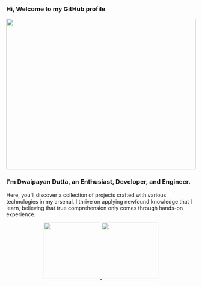 <!--
<p align="center">Hey! I'm Dwaipayan. I love to build things & Code!</p>
-->
### Hi, Welcome to my GitHub profile
<div align="center">
<!--    <img width="95%" height="300em" src="https://media1.tenor.com/m/vccXXc0J96IAAAAC/wano-luffy-wano.gif" /> -->
<!--    <img width="100%" height="300em" src="https://media1.tenor.com/m/1OX6XJ6cEQ8AAAAC/one-piece-trafalgar-law.gif" /> -->
   <img src="https://github.com/user-attachments/assets/47ecea3b-3c45-4c98-a11a-8a9d957936ca" width="100%" height="400px" />
<!--    https://media1.tenor.com/m/1OX6XJ6cEQ8AAAAC/one-piece-trafalgar-law.gif -->
</div>

### I'm Dwaipayan Dutta, an Enthusiast, Developer, and Engineer.

Here, you'll discover a collection of projects crafted with various technologies in my arsenal. I thrive on applying newfound knowledge that I learn, believing that true comprehension only comes through hands-on experience.

<!--
<div style="text-align: center;">
  <a href="https://github.com/HawkdotDev" style="display: inline-block;">
    <img height="150em" src="https://github-readme-stats.vercel.app/api?username=HawkdotDev&show_icons=true&theme=tokyonight&include_all_commits=true&count_private=true&border_color=ffffff00" style="margin-right: 10px;" />
    <img height="150em" src="http://github-readme-streak-stats.herokuapp.com?user=HawkdotDev&theme=tokyonight&hide_border=true" />
  </a>
</div>
<div style="text-align: center;">
  <div>
    <img height="150em" style="display: inline-block;" src="https://github-readme-stats.vercel.app/api/top-langs/?username=HawkdotDev&layout=compact&theme=tokyonight&hide_border=true" />
  </div>
</div>
-->

<div align="center">
   <a href="https://github.com/HawkdotDev">
    <img height="150em" src="https://github-readme-stats.vercel.app/api?username=HawkdotDev&show_icons=true&theme=tokyonight&include_all_commits=true&count_private=true&border_color=ffffff00"/>
    <img height="150em" src="http://github-readme-streak-stats.herokuapp.com?user=HawkdotDev&theme=tokyonight&hide_border=true" />
  </a>
</div>

<!--
**HawkdotDev/HawkdotDev** is a ✨ _special_ ✨ repository because its `README.md` (this file) appears on your GitHub profile.

Here are some ideas to get you started:

- 🔭 I’m currently working on ...
- 🌱 I’m currently learning ...
- 👯 I’m looking to collaborate on ...
- 🤔 I’m looking for help with ...
- 💬 Ask me about ...
- 📫 How to reach me: ...
- 😄 Pronouns: ...
- ⚡ Fun fact: ...
-->

<div align="center">
<!--   <img height="180em" src="https://github-readme-stats.vercel.app/api/top-langs/?username=HawkdotDev&layout=compact&langs_count=7&theme=tokyonight&border_color=ffffff00"/> -->
</div>
